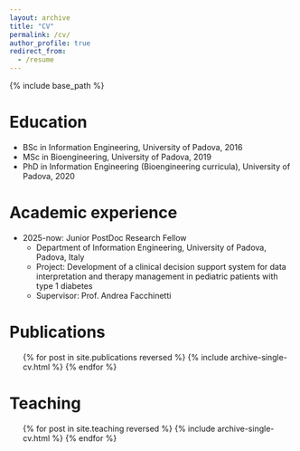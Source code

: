 ```yaml
---
layout: archive
title: "CV"
permalink: /cv/
author_profile: true
redirect_from:
  - /resume
---
```


{% include base_path %}

Education
======
* BSc in Information Engineering, University of Padova, 2016
* MSc in Bioengineering, University of Padova, 2019
* PhD in Information Engineering (Bioengineering curricula), University of Padova, 2020

Academic experience
======
* 2025-now: Junior PostDoc Research Fellow
  * Department of Information Engineering, University of Padova, Padova, Italy
  * Project: Development of a clinical decision support system for data interpretation and therapy management in pediatric patients with type 1 diabetes
  * Supervisor: Prof. Andrea Facchinetti
  

Publications
======
  <ul>{% for post in site.publications reversed %}
    {% include archive-single-cv.html %}
  {% endfor %}</ul>
  
<!-- Talks
======
  <ul>{% for post in site.talks reversed %}
    {% include archive-single-talk-cv.html  %}
  {% endfor %}</ul>
   -->
   
Teaching
======
  <ul>{% for post in site.teaching reversed %}
    {% include archive-single-cv.html %}
  {% endfor %}</ul>
  